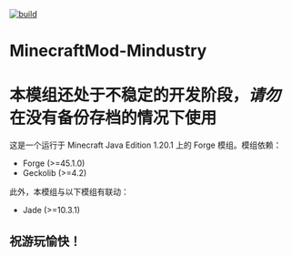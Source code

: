 [![build](https://github.com/HeChuQIU/MinecraftMod-Mindustry/actions/workflows/gradle.yml/badge.svg)](https://github.com/HeChuQIU/MinecraftMod-Mindustry/actions/workflows/gradle.yml)
# MinecraftMod-Mindustry
# 本模组还处于不稳定的开发阶段，*请勿*在没有备份存档的情况下使用
这是一个运行于 Minecraft Java Edition 1.20.1 上的 Forge 模组。模组依赖：
* Forge (>=45.1.0)
* Geckolib (>=4.2)

此外，本模组与以下模组有联动：
* Jade (>=10.3.1)
## 祝游玩愉快！
